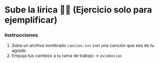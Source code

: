 # Sube la lírica 🎼📃 (Ejercicio solo para ejemplificar)

### Instrucciones 

1. Sube un archivo nombrado `cancion.txt` con una canción que sea de tu agrado
2. Empuja tus cambios a tu rama de trabajo -> `evidencias`

